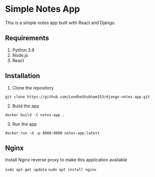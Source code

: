 # Simple Notes App
This is a simple notes app built with React and Django.

## Requirements
1. Python 3.9
2. Node.js
3. React
   
## Installation
1. Clone the repository
```
git clone https://github.com/LondheShubham153/django-notes-app.git
```
    
2. Build the app
```
docker build -t notes-app .
```

3. Run the app
```
docker run -d -p 8000:8000 notes-app:latest
```

## Nginx

Install Nginx reverse proxy to make this application available

`sudo apt-get update`
`sudo apt install nginx`

